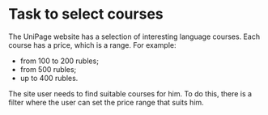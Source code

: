 # Task to select courses
The UniPage website has a selection of interesting language courses. Each course has a price, which is a range.
For example:

- from 100 to 200 rubles;
- from 500 rubles;
- up to 400 rubles.

The site user needs to find suitable courses for him. To do this, there is a filter where the user can set the price range that suits him.
